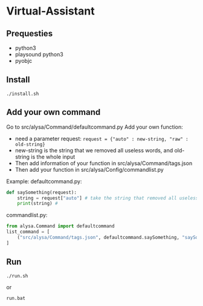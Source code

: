 # Virtual-Assistant

## Prequesties
 - python3
 - playsound python3
 - pyobjc

## Install
```
./install.sh
```

## Add your own command
Go to src/alysa/Command/defaultcommand.py
Add your own function:
 - need a parameter request: `request = {"auto" : new-string, "raw" : old-string}`
 - new-string is the string that we removed all useless words, and old-string is the whole input
 - Then add information of your function in src/alysa/Command/tags.json
 - Then add your function in src/alysa/Config/commandlist.py

Example:
defaultcommand.py:
```python
def saySomething(request):
	string = request["auto"] # take the string that removed all useless words
	print(string) #
```

commandlist.py:
```python
from alysa.Command import defaultcommand
list_command = [
	("src/alysa/Command/tags.json", defaultcommand.saySomething, "saySomething")
]
```

## Run
```
./run.sh
```

or

```
run.bat
```
